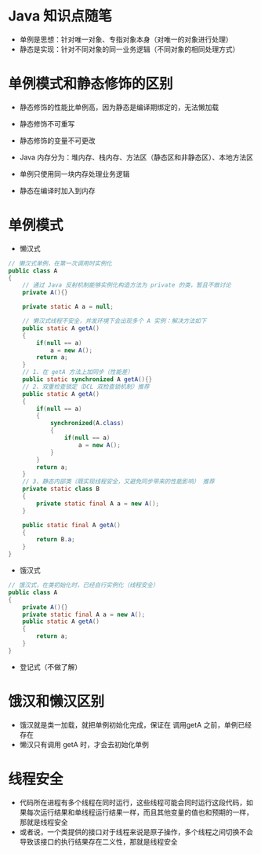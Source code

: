 # Java 知识点随笔
- 单例是思想：针对唯一对象、专指对象本身（对唯一的对象进行处理）
- 静态是实现：针对不同对象的同一业务逻辑（不同对象的相同处理方式）

# 单例模式和静态修饰的区别
- 静态修饰的性能比单例高，因为静态是编译期绑定的，无法懒加载
- 静态修饰不可重写
- 静态修饰的变量不可更改

- Java 内存分为：堆内存、栈内存、方法区（静态区和非静态区）、本地方法区
- 单例只使用同一块内存处理业务逻辑
- 静态在编译时加入到内存

# 单例模式
- 懒汉式
```Java
// 懒汉式单例，在第一次调用时实例化
public class A 
{
	// 通过 Java 反射机制能够实例化构造方法为 private 的类，暂且不做讨论
	private A(){}

	private static A a = null;

	// 懒汉式线程不安全，并发环境下会出现多个 A 实例：解决方法如下
	public static A getA()
	{
		if(null == a)
			a = new A();
		return a;
	}
	// 1、在 getA 方法上加同步（性能差）
	public static synchronized A getA(){}
	// 2、双重检查锁定（DCL 双检查锁机制）推荐
	public static A getA()
	{
		if(null == a)
		{
			synchronized(A.class)
			{
				if(null == a)
					a = new A();
			}
		}
		return a;
	}
	// 3、静态内部类（既实现线程安全，又避免同步带来的性能影响） 推荐
	private static class B
	{
		private static final A a = new A();
	}

	public static final A getA()
	{
		return B.a;
	}
}
```

- 饿汉式
```Java
// 饿汉式，在类初始化时，已经自行实例化（线程安全）
public class A
{
	private A(){}
	private static final A a = new A();
	public static A getA()
	{
		return a;
	}
}
```

- 登记式（不做了解）

# 饿汉和懒汉区别
- 饿汉就是类一加载，就把单例初始化完成，保证在 调用getA 之前，单例已经存在
- 懒汉只有调用 getA 时，才会去初始化单例

# 线程安全
- 代码所在进程有多个线程在同时运行，这些线程可能会同时运行这段代码，如果每次运行结果和单线程运行结果一样，而且其他变量的值也和预期的一样，那就是线程安全
- 或者说，一个类提供的接口对于线程来说是原子操作，多个线程之间切换不会导致该接口的执行结果存在二义性，那就是线程安全